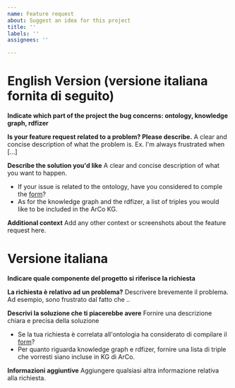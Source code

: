 ```yaml
---
name: Feature request
about: Suggest an idea for this project
title: ''
labels: ''
assignees: ''

---
```


# English Version (versione italiana fornita di seguito)

**Indicate which part of the project the bug concerns: ontology, knowledge graph, rdfizer**

**Is your feature request related to a problem? Please describe.**
A clear and concise description of what the problem is. Ex. I'm always frustrated when [...]

**Describe the solution you'd like**
A clear and concise description of what you want to happen.
- If your issue is related to the ontology, have you considered to comple the [form](https://goo.gl/forms/zCixt3B1ABYbj9JS2)?
- As for the knowledge graph and the rdfizer, a list of triples you would like to be included in the ArCo KG.

**Additional context**
Add any other context or screenshots about the feature request here.

# Versione italiana

**Indicare quale componente del progetto si riferisce la richiesta**

**La richiesta è relativo ad un problema?**
Descrivere brevemente il problema. Ad esempio, sono frustrato dal fatto che ..

**Descrivi la soluzione che ti piacerebbe avere**
Fornire una descrizione chiara e precisa della soluzione
- Se la tua richiesta è correlata all'ontologia ha considerato di compilare il  [form](https://goo.gl/forms/zCixt3B1ABYbj9JS2)?
- Per quanto riguarda knowledge graph e rdfizer, fornire una lista di triple che vorresti siano incluse in KG di ArCo.

**Informazioni aggiuntive**
Aggiungere qualsiasi altra informazione relativa alla richiesta.
